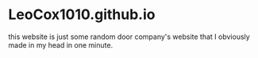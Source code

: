 # LeoCox1010.github.io
this website is just some random door company's website that I obviously made in my head in one minute. 

